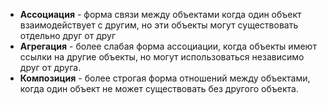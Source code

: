 - **Ассоциация** -  форма связи между объектами когда один объект взаимодействует с другим, но эти объекты могут существовать отдельно друг от друг
- **Агрегация** - более слабая форма ассоциации, когда объекты имеют ссылки на другие объекты, но могут использоваться независимо друг от друга. 
- **Композиция** - более строгая форма отношений между объектами, когда один объект не может существовать без другого объекта.